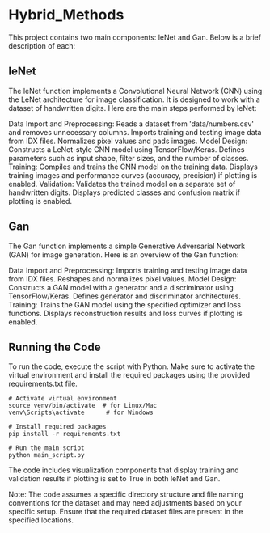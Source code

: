 # Hybrid_Methods

This project contains two main components: leNet and Gan. Below is a brief description of each:

## leNet

The leNet function implements a Convolutional Neural Network (CNN) using the LeNet architecture for image classification. It is designed to work with a dataset of handwritten digits. Here are the main steps performed by leNet:

Data Import and Preprocessing:
Reads a dataset from 'data/numbers.csv' and removes unnecessary columns.
Imports training and testing image data from IDX files.
Normalizes pixel values and pads images.
Model Design:
Constructs a LeNet-style CNN model using TensorFlow/Keras.
Defines parameters such as input shape, filter sizes, and the number of classes.
Training:
Compiles and trains the CNN model on the training data.
Displays training images and performance curves (accuracy, precision) if plotting is enabled.
Validation:
Validates the trained model on a separate set of handwritten digits.
Displays predicted classes and confusion matrix if plotting is enabled.

## Gan

The Gan function implements a simple Generative Adversarial Network (GAN) for image generation. Here is an overview of the Gan function:

Data Import and Preprocessing:
Imports training and testing image data from IDX files.
Reshapes and normalizes pixel values.
Model Design:
Constructs a GAN model with a generator and a discriminator using TensorFlow/Keras.
Defines generator and discriminator architectures.
Training:
Trains the GAN model using the specified optimizer and loss functions.
Displays reconstruction results and loss curves if plotting is enabled.

## Running the Code

To run the code, execute the script with Python. Make sure to activate the virtual environment and install the required packages using the provided requirements.txt file.

```
# Activate virtual environment
source venv/bin/activate  # for Linux/Mac
venv\Scripts\activate      # for Windows

# Install required packages
pip install -r requirements.txt

# Run the main script
python main_script.py
```
The code includes visualization components that display training and validation results if plotting is set to True in both leNet and Gan.

Note: The code assumes a specific directory structure and file naming conventions for the dataset and may need adjustments based on your specific setup. Ensure that the required dataset files are present in the specified locations.
